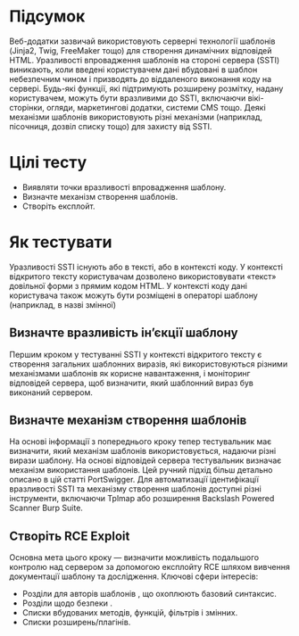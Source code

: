 # Підсумок
Веб-додатки зазвичай використовують серверні технології шаблонів (Jinja2, Twig, FreeMaker тощо) для створення динамічних відповідей HTML. Уразливості впровадження шаблонів на стороні сервера (SSTI) виникають, коли введені користувачем дані вбудовані в шаблон небезпечним чином і призводять до віддаленого виконання коду на сервері. Будь-які функції, які підтримують розширену розмітку, надану користувачем, можуть бути вразливими до SSTI, включаючи вікі-сторінки, огляди, маркетингові додатки, системи CMS тощо. Деякі механізми шаблонів використовують різні механізми (наприклад, пісочниця, дозвіл списку тощо) для захисту від SSTI.

# Цілі тесту

- Виявляти точки вразливості впровадження шаблону.
- Визначте механізм створення шаблонів.
- Створіть експлойт.

# Як тестувати
Уразливості SSTI існують або в тексті, або в контексті коду. У контексті відкритого тексту користувачам дозволено використовувати «текст» довільної форми з прямим кодом HTML. У контексті коду дані користувача також можуть бути розміщені в операторі шаблону (наприклад, в назві змінної)

## Визначте вразливість ін’єкції шаблону
Першим кроком у тестуванні SSTI у контексті відкритого тексту є створення загальних шаблонних виразів, які використовуються різними механізмами шаблонів як корисне навантаження, і моніторинг відповідей сервера, щоб визначити, який шаблонний вираз був виконаний сервером.

## Визначте механізм створення шаблонів
На основі інформації з попереднього кроку тепер тестувальник має визначити, який механізм шаблонів використовується, надаючи різні вирази шаблону. На основі відповідей сервера тестувальник визначає механізм використання шаблонів. Цей ручний підхід більш детально описано в цій статті PortSwigger. Для автоматизації ідентифікації вразливості SSTI та механізму створення шаблонів доступні різні інструменти, включаючи Tplmap або розширення Backslash Powered Scanner Burp Suite.

## Створіть RCE Exploit
Основна мета цього кроку — визначити можливість подальшого контролю над сервером за допомогою експлойту RCE шляхом вивчення документації шаблону та дослідження. Ключові сфери інтересів:

- Розділи для авторів шаблонів , що охоплюють базовий синтаксис.
- Розділи щодо безпеки .
- Списки вбудованих методів, функцій, фільтрів і змінних.
- Списки розширень/плагінів.

